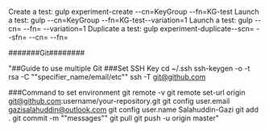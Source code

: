 Create a test: gulp experiment-create --cn=KeyGroup --fn=KG-test
Launch a test: gulp --cn=KeyGroup --fn=KG-test--variation=1
Launch a test: gulp --cn= --fn= --variation=1
Duplicate a test: gulp experiment-duplicate--scn=<source client name> --sfn=<source folder name> --cn=<target client name> --fn=<target folder name>

#######Git########

"##Guide to use multiple Git
###Set SSH Key
cd ~/.ssh
ssh-keygen -o -t rsa -C ""specifier_name/email/etc""
ssh -T git@github.com

###Command to set environment
git remote -v
git remote set-url origin git@github.com:username/your-repository.git
git config user.email gazisalahuddin@outlook.com
git config user.name Salahuddin-Gazi
git add .
git commit -m ""messages""
git pull
git push -u origin master"
